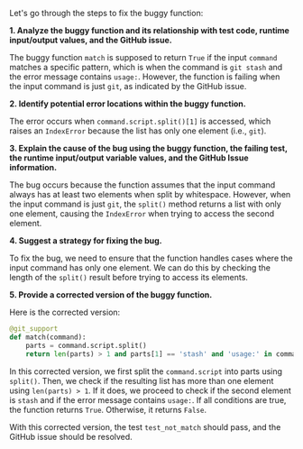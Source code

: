 Let's go through the steps to fix the buggy function:

**1. Analyze the buggy function and its relationship with test code, runtime input/output values, and the GitHub issue.**

The buggy function `match` is supposed to return `True` if the input `command` matches a specific pattern, which is when the command is `git stash` and the error message contains `usage:`. However, the function is failing when the input command is just `git`, as indicated by the GitHub issue.

**2. Identify potential error locations within the buggy function.**

The error occurs when `command.script.split()[1]` is accessed, which raises an `IndexError` because the list has only one element (i.e., `git`).

**3. Explain the cause of the bug using the buggy function, the failing test, the runtime input/output variable values, and the GitHub Issue information.**

The bug occurs because the function assumes that the input command always has at least two elements when split by whitespace. However, when the input command is just `git`, the `split()` method returns a list with only one element, causing the `IndexError` when trying to access the second element.

**4. Suggest a strategy for fixing the bug.**

To fix the bug, we need to ensure that the function handles cases where the input command has only one element. We can do this by checking the length of the `split()` result before trying to access its elements.

**5. Provide a corrected version of the buggy function.**

Here is the corrected version:
```python
@git_support
def match(command):
    parts = command.script.split()
    return len(parts) > 1 and parts[1] == 'stash' and 'usage:' in command.stderr
```
In this corrected version, we first split the `command.script` into parts using `split()`. Then, we check if the resulting list has more than one element using `len(parts) > 1`. If it does, we proceed to check if the second element is `stash` and if the error message contains `usage:`. If all conditions are true, the function returns `True`. Otherwise, it returns `False`.

With this corrected version, the test `test_not_match` should pass, and the GitHub issue should be resolved.